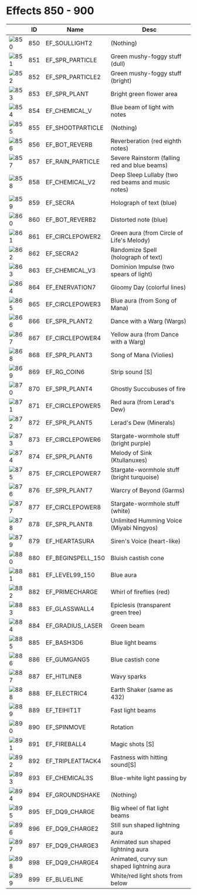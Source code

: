 # Effects 850 - 900

|    | ID | Name | Desc |
|----|----|------|------|
| ![850](850.gif) | 850 | EF_SOULLIGHT2 | (Nothing) |
| ![851](851.gif) | 851 | EF_SPR_PARTICLE | Green mushy-foggy stuff (dull) |
| ![852](852.gif) | 852 | EF_SPR_PARTICLE2 | Green mushy-foggy stuff (bright) |
| ![853](853.gif) | 853 | EF_SPR_PLANT | Bright green flower area |
| ![854](854.gif) | 854 | EF_CHEMICAL_V | Blue beam of light with notes |
| ![855](855.gif) | 855 | EF_SHOOTPARTICLE | (Nothing) |
| ![856](856.gif) | 856 | EF_BOT_REVERB | Reverberation (red eighth notes) |
| ![857](857.gif) | 857 | EF_RAIN_PARTICLE | Severe Rainstorm (falling red and blue beams) |
| ![858](858.gif) | 858 | EF_CHEMICAL_V2 | Deep Sleep Lullaby (two red beams and music notes) |
| ![859](859.gif) | 859 | EF_SECRA | Holograph of text (blue) |
| ![860](860.gif) | 860 | EF_BOT_REVERB2 | Distorted note (blue) |
| ![861](861.gif) | 861 | EF_CIRCLEPOWER2 | Green aura (from Circle of Life's Melody) |
| ![862](862.gif) | 862 | EF_SECRA2 | Randomize Spell (holograph of text) |
| ![863](863.gif) | 863 | EF_CHEMICAL_V3 | Dominion Impulse (two spears of light) |
| ![864](864.gif) | 864 | EF_ENERVATION7 | Gloomy Day (colorful lines) |
| ![865](865.gif) | 865 | EF_CIRCLEPOWER3 | Blue aura (from Song of Mana) |
| ![866](866.gif) | 866 | EF_SPR_PLANT2 | Dance with a Warg (Wargs) |
| ![867](867.gif) | 867 | EF_CIRCLEPOWER4 | Yellow aura (from Dance with a Warg) |
| ![868](868.gif) | 868 | EF_SPR_PLANT3 | Song of Mana (Violies) |
| ![869](869.gif) | 869 | EF_RG_COIN6 | Strip sound [S] |
| ![870](870.gif) | 870 | EF_SPR_PLANT4 | Ghostly Succubuses of fire |
| ![871](871.gif) | 871 | EF_CIRCLEPOWER5 | Red aura (from Lerad's Dew) |
| ![872](872.gif) | 872 | EF_SPR_PLANT5 | Lerad's Dew (Minerals) |
| ![873](873.gif) | 873 | EF_CIRCLEPOWER6 | Stargate-wormhole stuff (bright purple) |
| ![874](874.gif) | 874 | EF_SPR_PLANT6 | Melody of Sink (Ktullanuxes) |
| ![875](875.gif) | 875 | EF_CIRCLEPOWER7 | Stargate-wormhole stuff (bright turquoise) |
| ![876](876.gif) | 876 | EF_SPR_PLANT7 | Warcry of Beyond (Garms) |
| ![877](877.gif) | 877 | EF_CIRCLEPOWER8 | Stargate-wormhole stuff (white) |
| ![878](878.gif) | 878 | EF_SPR_PLANT8 | Unlimited Humming Voice (Miyabi Ningyos) |
| ![879](879.gif) | 879 | EF_HEARTASURA | Siren's Voice (heart-like) |
| ![880](880.gif) | 880 | EF_BEGINSPELL_150 | Bluish castish cone |
| ![881](881.gif) | 881 | EF_LEVEL99_150 | Blue aura |
| ![882](882.gif) | 882 | EF_PRIMECHARGE | Whirl of fireflies (red) |
| ![883](883.gif) | 883 | EF_GLASSWALL4 | Epiclesis (transparent green tree) |
| ![884](884.gif) | 884 | EF_GRADIUS_LASER | Green beam |
| ![885](885.gif) | 885 | EF_BASH3D6 | Blue light beams |
| ![886](886.gif) | 886 | EF_GUMGANG5 | Blue castish cone |
| ![887](887.gif) | 887 | EF_HITLINE8 | Wavy sparks |
| ![888](888.gif) | 888 | EF_ELECTRIC4 | Earth Shaker (same as 432) |
| ![889](889.gif) | 889 | EF_TEIHIT1T | Fast light beams |
| ![890](890.gif) | 890 | EF_SPINMOVE | Rotation |
| ![891](891.gif) | 891 | EF_FIREBALL4 | Magic shots [S] |
| ![892](892.gif) | 892 | EF_TRIPLEATTACK4 | Fastness with hitting sound[S] |
| ![893](893.gif) | 893 | EF_CHEMICAL3S | Blue-white light passing by |
| ![894](894.gif) | 894 | EF_GROUNDSHAKE | (Nothing) |
| ![895](895.gif) | 895 | EF_DQ9_CHARGE | Big wheel of flat light beams |
| ![896](896.gif) | 896 | EF_DQ9_CHARGE2 | Still sun shaped lightning aura |
| ![897](897.gif) | 897 | EF_DQ9_CHARGE3 | Animated sun shaped lightning aura |
| ![898](898.gif) | 898 | EF_DQ9_CHARGE4 | Animated, curvy sun shaped lightning aura |
| ![899](899.gif) | 899 | EF_BLUELINE | White/red light shots from below |
